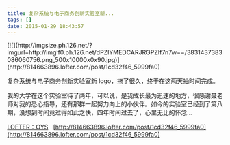 ```yaml
---
title: 复杂系统与电子商务创新实验室新...
tags: []
date: 2015-01-29 18:43:57
---
```


<p>[![](http://imgsize.ph.126.net/?imgurl=http://imglf0.ph.126.net/dPZlYMEDCARJRGPZIf7n7w==/3831437383086060756.png_500x10000x0x90.jpg)](http://814663896.lofter.com/post/1cd32f46_5999fa0)
</p>

<p>复杂系统与电子商务创新实验室新 logo，拖了很久，终于在这两天抽时间完成。

我的大学在这个实验室待了两年，可以说，是我成长最为迅速的地方，很感谢聂老师对我的悉心指导，还有那群一起努力向上的小伙伴。如今的实验室已经到了第八期，没想到时间竟过得如此之快，四年时间过去了，心里无比的怀念...
</p>

[LOFTER：OYS](http://814663896.lofter.com)&nbsp;&nbsp;&nbsp;[http://814663896.lofter.com/post/1cd32f46_5999fa0](http://814663896.lofter.com/post/1cd32f46_5999fa0)